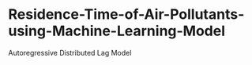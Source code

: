 # Residence-Time-of-Air-Pollutants-using-Machine-Learning-Model
Autoregressive Distributed Lag Model 
